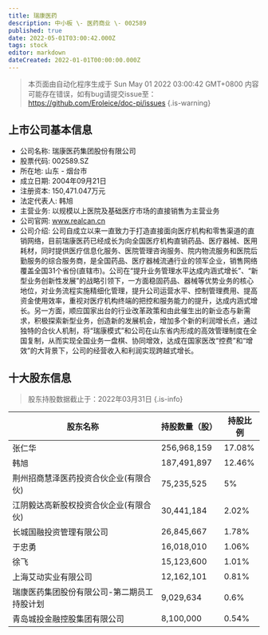 ```yaml
---
title: 瑞康医药
description: 中小板 \- 医药商业 \- 002589
published: true
date: 2022-05-01T03:00:42.000Z
tags: stock
editor: markdown
dateCreated: 2022-01-01T00:00:00.000Z
---
```


> 本页面由自动化程序生成于 Sun May 01 2022 03:00:42 GMT+0800
> 内容可能存在错误，如有bug请提交issue至：https://github.com/Eroleice/doc-pi/issues
{.is-warning}

## 上市公司基本信息
- 公司名称: 瑞康医药集团股份有限公司
- 股票代码: 002589.SZ
- 所在地: 山东 - 烟台市
- 成立日期: 2004年09月21日
- 注册资本: 150,471.047万元
- 法定代表人: 韩旭
- 主营业务: 以规模以上医院及基础医疗市场的直接销售为主营业务
- 公司官网: www.realcan.cn
- 公司介绍: 公司自成立以来一直致力于打造直接面向医疗机构和零售渠道的直销网络，目前瑞康医药已经成长为向全国医疗机构直销药品、医疗器械、医用耗材，同时提供医疗信息化服务、医院管理咨询服务、院内物流服务和医院后勤服务的综合服务商，是全国药品、医疗器械流通行业的领军企业，销售网络覆盖全国31个省份(直辖市)。公司在“提升业务管理水平达成内涵式增长”、“新型业务创新性发展”的战略引领下，一方面稳固药品、器械等优势业务的核心地位，对业务流程实施精细化管理，提升公司运营水平、控制管理费用、提高资金使用效率，重视对医疗机构终端的把控和服务能力的提升，达成内涵式增长。另一方面，顺应国家出台的行业改革政策和由此催生出的新业态与新需求，积极探索新型业务，创造新的发展机会，增加多个新的利润增长点，通过独特的合伙人机制，将“瑞康模式”和公司在山东省内形成的高效管理制度在全国复制，从而实现全国业务一盘棋、协同增效，达成在国家医改“控费”和“增效”的大背景下，公司的经营收入和利润实现跨越式增长。


## 十大股东信息
> 股东持股数据截止于：2022年03月31日
{.is-info}

| 股东名称 | 持股数量（股） | 持股比例 |
| --- | --- | --- |
| 张仁华 | 256,968,159 | 17.08% |
| 韩旭 | 187,491,897 | 12.46% |
| 荆州招商慧泽医药投资合伙企业(有限合伙) | 75,235,525 | 5% |
| 江阴毅达高新股权投资合伙企业(有限合伙) | 30,441,184 | 2.02% |
| 长城国融投资管理有限公司 | 26,845,667 | 1.78% |
| 于忠勇 | 16,018,010 | 1.06% |
| 徐飞 | 15,123,600 | 1.01% |
| 上海艾动实业有限公司 | 12,162,101 | 0.81% |
| 瑞康医药集团股份有限公司-第二期员工持股计划 | 9,029,634 | 0.6% |
| 青岛城投金融控股集团有限公司 | 8,100,000 | 0.54% |




